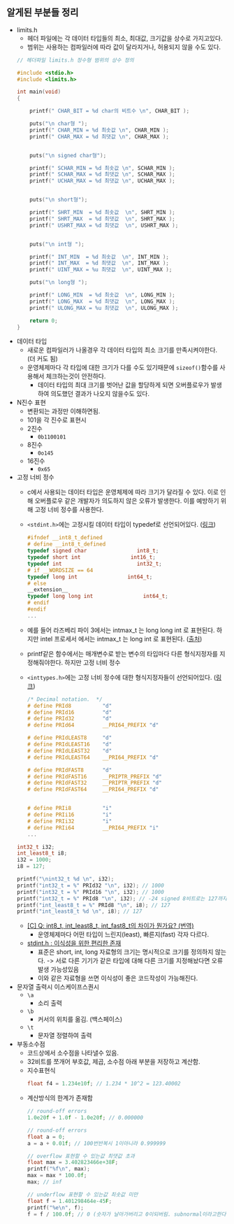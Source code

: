 ## 알게된 부분들 정리
- limits.h
	- 헤더 파일에는 각 데이터 타입들의 최소, 최대값, 크기값을 상수로 가지고있다.
	- 범위는 사용하는 컴파일러에 따라 값이 달라지거나, 허용되지 않을 수도 있다.
	```c
	// 헤더파일 limits.h 정수형 범위의 상수 정의

	#include <stdio.h>
	#include <limits.h>

	int main(void)
	{

		printf(" CHAR_BIT = %d char의 비트수 \n", CHAR_BIT );

		puts("\n char형 ");
		printf(" CHAR_MIN = %d 최솟값 \n", CHAR_MIN );
		printf(" CHAR_MAX = %d 최댓값 \n", CHAR_MAX );


		puts("\n signed char형");

		printf(" SCHAR_MIN = %d 최솟값 \n", SCHAR_MIN );
		printf(" SCHAR_MAX = %d 최댓값 \n", SCHAR_MAX );
		printf(" UCHAR_MAX = %d 최댓값 \n", UCHAR_MAX );


		puts("\n short형");

		printf(" SHRT_MIN  = %d 최솟값  \n", SHRT_MIN );
		printf(" SHRT_MAX  = %d 최댓값  \n", SHRT_MAX );
		printf(" USHRT_MAX = %d 최댓값  \n", USHRT_MAX );


		puts("\n int형 ");

		printf(" INT_MIN  = %d 최솟값  \n", INT_MIN );
		printf(" INT_MAX  = %d 최댓값  \n", INT_MAX );
		printf(" UINT_MAX = %u 최댓값  \n", UINT_MAX );

		puts("\n long형 ");

		printf(" LONG_MIN  = %d 최솟값  \n", LONG_MIN );
		printf(" LONG_MAX  = %d 최댓값  \n", LONG_MAX );
		printf(" ULONG_MAX = %u 최댓값  \n", ULONG_MAX );

		return 0;
	}

	```
- 데이터 타입
	- 새로운 컴파일러가 나올경우 각 데이터 타입의 최소 크기를 만족시켜야한다. (더 커도 됨)
	- 운영체제마다 각 타입에 대한 크기가 다를 수도 있기때문에 `sizeof()`함수를 사용해서 체크하는것이 안전하다.
		- 데이터 타입의 최대 크기를 벗어난 값을 할당하게 되면 오버플로우가 발생하여 의도했던 결과가 나오지 않을수도 있다.
- N진수 표현
	- 변환되는 과정만 이해하면됨.
	- 101을 각 진수로 표현시
	- 2진수
		- `0b1100101`
	- 8진수
		- `0o145`
	- 16진수
		- `0x65`
- 고정 너비 정수
	- c에서 사용되는 데이터 타입은 운영체제에 따라 크기가 달라질 수 있다. 이로 인해 오버플로우 같은 개발자가 의도하지 않은 오류가 발생한다. 이를 예방하기 위해 고정 너비 정수를 사용한다.
	- `<stdint.h>`에는 고정시킬 데이터 타입이 typedef로 선언되어있다. ([링크](https://sites.uclouvain.be/SystInfo/usr/include/stdint.h.html))
		```c
		#ifndef __int8_t_defined
		# define __int8_t_defined
		typedef signed char                int8_t;
		typedef short int                int16_t;
		typedef int                        int32_t;
		# if __WORDSIZE == 64
		typedef long int                int64_t;
		# else
		__extension__
		typedef long long int                int64_t;
		# endif
		#endif
		...
		```
	- 예를 들어 라즈베리 파이 3에서는 intmax_t 는 long long int 로 표현된다. 하지만 intel 프로세서 에서는 intmax_t 는 long int 로 표현된다. ([출처](http://wiki.pchero21.com/wiki/Inttypes.h))

	- printf같은 함수에서는 매개변수로 받는 변수의 타입마다 다른 형식지정자를 지정해줘야한다. 하지만 고정 너비 정수

	- `<inttypes.h>`에는 고정 너비 정수에 대한 형식지정자들이 선언되어있다. ([링크](https://sites.uclouvain.be/SystInfo/usr/include/inttypes.h.html))
		```c
		/* Decimal notation.  */
		# define PRId8          "d"
		# define PRId16         "d"
		# define PRId32         "d"
		# define PRId64         __PRI64_PREFIX "d"

		# define PRIdLEAST8     "d"
		# define PRIdLEAST16    "d"
		# define PRIdLEAST32    "d"
		# define PRIdLEAST64    __PRI64_PREFIX "d"

		# define PRIdFAST8      "d"
		# define PRIdFAST16     __PRIPTR_PREFIX "d"
		# define PRIdFAST32     __PRIPTR_PREFIX "d"
		# define PRIdFAST64     __PRI64_PREFIX "d"


		# define PRIi8          "i"
		# define PRIi16         "i"
		# define PRIi32         "i"
		# define PRIi64         __PRI64_PREFIX "i"
		...
		```
	```c
	int32_t i32;
	int_least8_t i8;
	i32 = 1000;
	i8 = 127;

	printf("\nint32_t %d \n", i32);
	printf("int32_t = %" PRId32 "\n", i32); // 1000
	printf("int32_t = %" PRId16 "\n", i32); // 1000
	printf("int32_t = %" PRId8 "\n", i32); // -24 signed 8비트로는 127까지만표현 가능하기 때문에 오버플로우 발생
	printf("int_least8_t = %" PRId8 "\n", i8); // 127
	printf("int_least8_t %d \n", i8); // 127
	```
	- [[C] Q: int8_t, int_least8_t, int_fast8_t의 차이가 뭔가요? (번역)](https://m.blog.naver.com/sssang97/221794081205)
		- 운영체제마다 어떤 타입이 느린지(least), 빠른지(fast) 각자 다르다.
	- [stdint.h : 이식성을 위한 편리한 존재](https://celdee.tistory.com/642)
		- 표준은 short, int, long 자료형의 크기는 명시적으로 크기를 정의하지 않는다. -> 서로 다른 기기가 같은 타입에 대해 다른 크기를 지정해놨다면 오류 발생 가능성있음
		- 이와 같은 자료형을 쓰면 이식성이 좋은 코드작성이 가능해진다.
- 문자열 출력시 이스케이프스퀀시
	- `\a`
		- 소리 출력
	- `\b`
		- 커서의 위치를 옮김. (백스페이스)
	- `\t`
		- 문자열 정렬하여 출력
- 부동소수점
	- 코드상에서 소수점을 나타낼수 있음.
	- 32비트를 쪼개어 부호값, 제곱, 소수점 아래 부분을 저장하고 계산함.
	- 지수표현식
		```c
		float f4 = 1.234e10f; // 1.234 * 10^2 = 123.40002
		```
	- 계산방식의 한계가 존재함
		```c
		// round-off errors
		1.0e20f + 1.0f - 1.0e20f; // 0.000000

		// round-off errors
		float a = 0;
		a = a + 0.01f; // 100번반복시 1이아니라 0.999999

		// overflow 표현할 수 있는값 최댓값 초과
		float max = 3.402823466e+38F;
		printf("%f\n", max);
		max = max * 100.0f;
		max; // inf

		// underflow 표현할 수 있는값 최솟값 미만
		float f = 1.401298464e-45F;
		printf("%e\n", f);
		f = f / 100.0f; // 0 (숫자가 날아가버리고 0이되버림. subnormal이라고한다.)
		```

